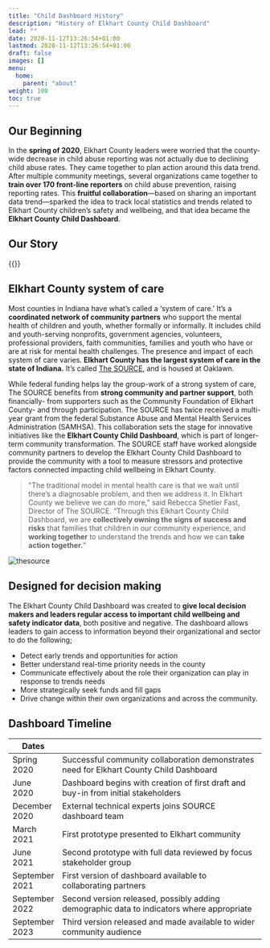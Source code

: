 ```yaml
---
title: "Child Dashboard History"
description: "History of Elkhart County Child Dashboard"
lead: ""
date: 2020-11-12T13:26:54+01:00
lastmod: 2020-11-12T13:26:54+01:00
draft: false
images: []
menu:
  home:
    parent: "about"
weight: 100
toc: true
---
```


## Our Beginning

In the **spring of 2020**, Elkhart County leaders were worried that the county-wide decrease in child abuse reporting was not actually due to declining child abuse rates. They came together to plan action around this data trend. After multiple community meetings, several organizations came together to **train over 170 front-line reporters** on child abuse prevention, raising reporting rates. This **fruitful collaboration**—based on sharing an important data trend—sparked the idea to track local statistics and trends related to Elkhart County children’s safety and wellbeing, and that idea became the **Elkhart County Child Dashboard**.

## Our Story

{{<youtube oHb4pAiq7WU>}}

## Elkhart County system of care

Most counties in Indiana have what’s called a ‘system of care.’ It’s a **coordinated network of community partners** who support the mental health of children and youth, whether formally or informally. It includes child and youth-serving nonprofits, government agencies, volunteers, professional providers, faith communities, families and youth who have or are at risk for mental health challenges. The presence and impact of each system of care varies. **Elkhart County has the largest system of care in the state of Indiana.** It’s called [The SOURCE](https://thesourceelkhartcounty.org/), and is housed at Oaklawn.

While federal funding helps lay the group-work of a strong system of care, The SOURCE benefits from **strong community and partner support**, both financially- from supporters such as the Community Foundation of Elkhart County- and through participation. The SOURCE has twice received a multi-year grant from the federal Substance Abuse and Mental Health Services Administration (SAMHSA). This collaboration sets the stage for innovative initiatives like the **Elkhart County Child Dashboard**, which is part of longer-term community transformation. The SOURCE staff have worked alongside community partners to develop the Elkhart County Child Dashboard to provide the community with a tool to measure stressors and protective factors connected impacting child wellbeing in Elkhart County.

> "The traditional model in mental health care is that we wait until there’s a diagnosable problem, and then we address it. In Elkhart County we believe we can do more,” said Rebecca Shetler Fast, Director of The SOURCE. “Through this Elkhart County Child Dashboard, we are **collectively owning the signs of success and risks** that families that children in our community experience, and **working together** to understand the trends and how we can **take action together.**”

![thesource](/images/thesource.png)

## Designed for decision making

The Elkhart County Child Dashboard was created to **give local decision makers and leaders regular access to important child wellbeing and safety indicator data**, both positive and negative. The dashboard allows leaders to gain access to information beyond their organizational and sector to do the following;

- Detect early trends and opportunities for action
- Better understand real-time priority needs in the county
- Communicate effectively about the role their organization can play in response to trends needs
- More strategically seek funds and fill gaps
- Drive change within their own organizations and across the community.

## Dashboard Timeline

| Dates | |
| --- | ----------- |
| Spring<br>2020 |  Successful community collaboration demonstrates need for Elkhart County Child Dashboard |
| June<br>2020 | Dashboard begins with creation of first draft and buy-in from initial stakeholders |
| December<br>2020 | External technical experts joins SOURCE dashboard team
| March<br>2021 | First prototype presented to Elkhart community
| June<br>2021 | Second prototype with full data reviewed by focus stakeholder group
| September<br>2021 | First version of dashboard available to collaborating partners
| September<br>2022 | Second version released, possibly adding demographic data to indicators where appropriate
| September<br>2023 | Third version released and made available to wider community audience
